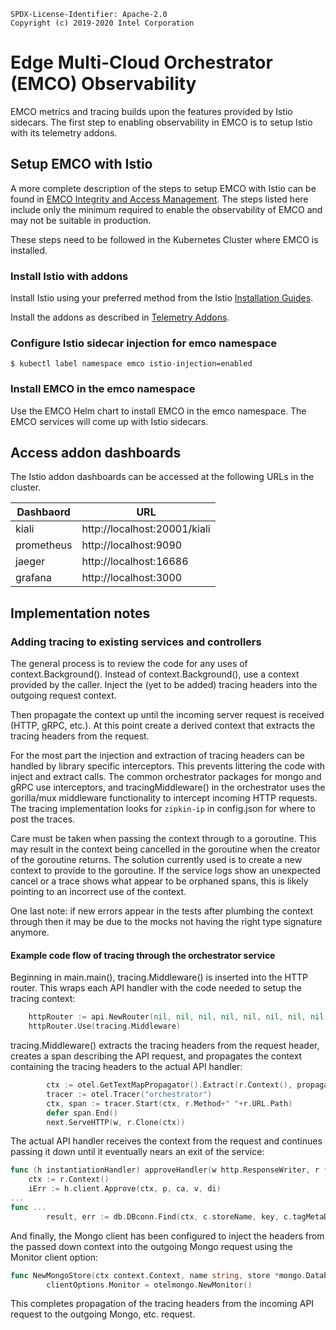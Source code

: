```
SPDX-License-Identifier: Apache-2.0
Copyright (c) 2019-2020 Intel Corporation
```
# Edge Multi-Cloud Orchestrator (EMCO) Observability
EMCO metrics and tracing builds upon the features provided by Istio sidecars. The first step to enabling observability in EMCO is to setup Istio with its telemetry addons.

## Setup EMCO with Istio
A more complete description of the steps to setup EMCO with Istio can be found in [EMCO Integrity and Access Management](Emco_Integrity_Access_Management.md). The steps listed here include only the minimum required to enable the observability of EMCO and may not be suitable in production.

These steps need to be followed in the Kubernetes Cluster where EMCO is installed.

### Install Istio with addons
Install Istio using your preferred method from the Istio [Installation Guides](https://istio.io/latest/docs/setup/install/).

Install the addons as described in [Telemetry Addons](https://github.com/istio/istio/tree/master/samples/addons).

### Configure Istio sidecar injection for emco namespace
```shell
$ kubectl label namespace emco istio-injection=enabled
```

### Install EMCO in the emco namespace
Use the EMCO Helm chart to install EMCO in the emco namespace. The EMCO services will come up with Istio sidecars.

## Access addon dashboards
The Istio addon dashboards can be accessed at the following URLs in the cluster.

| Dashbaord  | URL                          |
| ---------- | ---------------------------- |
| kiali      | http://localhost:20001/kiali |
| prometheus | http://localhost:9090        |
| jaeger     | http://localhost:16686       |
| grafana    | http://localhost:3000        |

## Implementation notes

### Adding tracing to existing services and controllers
The general process is to review the code for any uses of context.Background(). Instead of context.Background(), use a context provided by the caller. Inject the (yet to be added) tracing headers into the outgoing request context.

Then propagate the context up until the incoming server request is received (HTTP, gRPC, etc.). At this point create a derived context that extracts the tracing headers from the request.

For the most part the injection and extraction of tracing headers can be handled by library specific interceptors. This prevents littering the code with inject and extract calls. The common orchestrator packages for mongo and gRPC use interceptors, and tracingMiddleware() in the orchestrator uses the gorilla/mux middleware functionality to intercept incoming HTTP requests. The tracing implementation looks for `zipkin-ip` in config.json for where to post the traces.

Care must be taken when passing the context through to a goroutine. This may result in the context being cancelled in the goroutine when the creator of the goroutine returns. The solution currently used is to create a new context to provide to the goroutine. If the service logs show an unexpected cancel or a trace shows what appear to be orphaned spans, this is likely pointing to an incorrect use of the context.

One last note: if new errors appear in the tests after plumbing the context through then it may be due to the mocks not having the right type signature anymore.

#### Example code flow of tracing through the orchestrator service
Beginning in main.main(), tracing.Middleware() is inserted into the HTTP router. This wraps each API handler with the code needed to setup the tracing context:
```go
	httpRouter := api.NewRouter(nil, nil, nil, nil, nil, nil, nil, nil, nil, nil, nil, nil)
	httpRouter.Use(tracing.Middleware)
```

tracing.Middleware() extracts the tracing headers from the request header, creates a span describing the API request, and propagates the context containing the tracing headers to the actual API handler:
```go
		ctx := otel.GetTextMapPropagator().Extract(r.Context(), propagation.HeaderCarrier(r.Header))
		tracer := otel.Tracer("orchestrator")
		ctx, span := tracer.Start(ctx, r.Method+" "+r.URL.Path)
		defer span.End()
		next.ServeHTTP(w, r.Clone(ctx))
```

The actual API handler receives the context from the request and continues passing it down until it eventually nears an exit of the service:
```go
func (h instantiationHandler) approveHandler(w http.ResponseWriter, r *http.Request) {
	ctx := r.Context()
	iErr := h.client.Approve(ctx, p, ca, v, di)
...
func ...
        result, err := db.DBconn.Find(ctx, c.storeName, key, c.tagMetaData)
```

And finally, the Mongo client has been configured to inject the headers from the passed down context into the outgoing Mongo request using the Monitor client option:
```go
func NewMongoStore(ctx context.Context, name string, store *mongo.Database) (Store, error) {
		clientOptions.Monitor = otelmongo.NewMonitor()
```

This completes propagation of the tracing headers from the incoming API request to the outgoing Mongo, etc. request.
